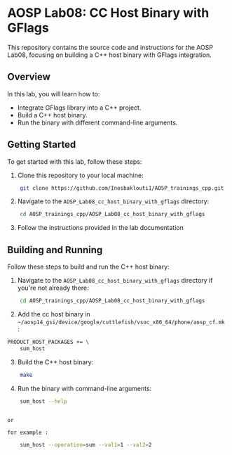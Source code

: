 # AOSP Lab08: CC Host Binary with GFlags

This repository contains the source code and instructions for the AOSP Lab08, focusing on building a C++ host binary with GFlags integration.

## Overview

In this lab, you will learn how to:

- Integrate GFlags library into a C++ project.
- Build a C++ host binary.
- Run the binary with different command-line arguments.


## Getting Started

To get started with this lab, follow these steps:

1. Clone this repository to your local machine:

```bash
    git clone https://github.com/Inesbaklouti1/AOSP_trainings_cpp.git
```

2. Navigate to the `AOSP_Lab08_cc_host_binary_with_gflags` directory:

```bash
    cd AOSP_trainings_cpp/AOSP_Lab08_cc_host_binary_with_gflags
```

3. Follow the instructions provided in the lab documentation 


## Building and Running

Follow these steps to build and run the C++ host binary:

1. Navigate to the `AOSP_Lab08_cc_host_binary_with_gflags` directory if you're not already there:

```bash
    cd AOSP_trainings_cpp/AOSP_Lab08_cc_host_binary_with_gflags
```
2. Add the cc host binary in `~/aosp14_gsi/device/google/cuttlefish/vsoc_x86_64/phone/aosp_cf.mk` :
```bash
PRODUCT_HOST_PACKAGES += \
    sum_host 
```
3. Build the C++ host binary:

```bash
    make
```

4. Run the binary with command-line arguments:

```bash
    sum_host --help
    
```
    or 
    
    for example :
```bash
    sum_host --operation=sum --val1=1 --val2=2
```


